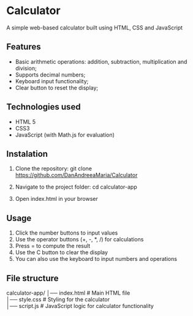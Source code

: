 # Calculator #

A simple web-based calculator built using HTML, CSS and JavaScript

## Features

* Basic arithmetic operations: addition, subtraction, multiplication and division;
* Supports decimal numbers;
* Keyboard input functionality;
* Clear button to reset the display;

## Technologies used

* HTML 5
* CSS3
* JavaScript (with Math.js for evaluation)

## Instalation

1. Clone the repository:
  git clone https://github.com/DanAndreeaMaria/Calculator

2. Navigate to the project folder:
   cd calculator-app

3. Open index.html in your browser

## Usage

1. Click the number buttons to input values
2. Use the operator buttons (+, -, *, /) for calculations
3. Press = to compute the result
4. Use the C button to clear the display
5. You can also use the keyboard to input numbers and operations

## File structure

calculator-app/
│── index.html  # Main HTML file <br>
│── style.css   # Styling for the calculator <br>
│── script.js   # JavaScript logic for calculator functionality <br>




